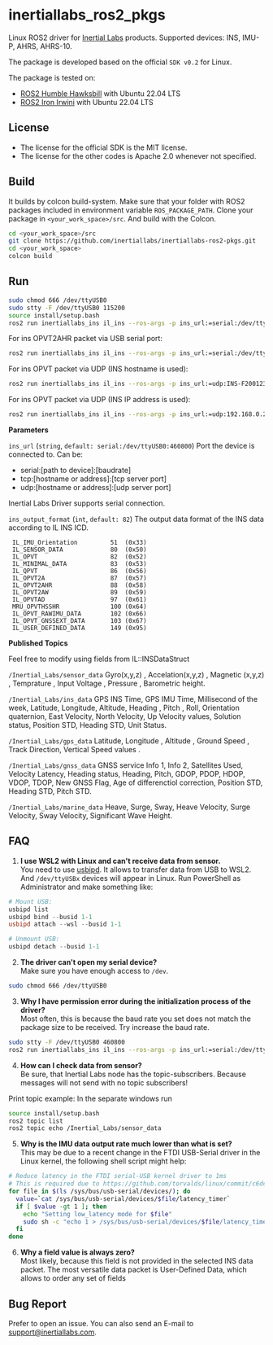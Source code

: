 # inertiallabs_ros2_pkgs
Linux ROS2 driver for [Inertial Labs](https://inertiallabs.com/) products.
Supported devices: INS, IMU-P, AHRS, AHRS-10.

The package is developed based on the official `SDK v0.2` for Linux.

The package is tested on:
- [ROS2 Humble Hawksbill](https://docs.ros.org/en/humble/Installation.html) with Ubuntu 22.04 LTS
- [ROS2 Iron Irwini](https://docs.ros.org/en/iron/Installation/Ubuntu-Install-Debs.html) with Ubuntu 22.04 LTS

## License
* The license for the official SDK is the MIT license.
* The license for the other codes is Apache 2.0 whenever not specified.

## Build
It builds by colcon build-system.
Make sure that your folder with ROS2 packages included in environment variable `ROS_PACKAGE_PATH`.
Clone your package in `<your_work_space>/src`.
And build with the Colcon.

```bash
cd <your_work_space>/src
git clone https://github.com/inertiallabs/inertiallabs-ros2-pkgs.git
cd <your_work_space>
colcon build
```

## Run
```bash
sudo chmod 666 /dev/ttyUSB0
sudo stty -F /dev/ttyUSB0 115200
source install/setup.bash
ros2 run inertiallabs_ins il_ins --ros-args -p ins_url:=serial:/dev/ttyUSB0:115200 -p ins_output_format:=51
```

For ins OPVT2AHR packet via USB serial port:
```bash
ros2 run inertiallabs_ins il_ins --ros-args -p ins_url:=serial:/dev/ttyUSB0:115200 -p ins_output_format:=88
```
For ins OPVT packet via UDP (INS hostname is used):
```bash
ros2 run inertiallabs_ins il_ins --ros-args -p ins_url:=udp:INS-F2001234:23 -p ins_output_format:=82
```
For ins OPVT packet via UDP (INS IP address is used):
```bash
ros2 run inertiallabs_ins il_ins --ros-args -p ins_url:=udp:192.168.0.249:23 -p ins_output_format:=82
```

**Parameters**

`ins_url` (`string`, `default: serial:/dev/ttyUSB0:460800`)
Port the device is connected to. Can be:
- serial:[path to device]:[baudrate]
- tcp:[hostname or address]:[tcp server port]
- udp:[hostname or address]:[udp server port]

Inertial Labs Driver supports serial connection.

`ins_output_format` (`int`, `default: 82`)
The output data format of the INS data according to IL INS ICD.
```
 IL_IMU_Orientation         51  (0x33)
 IL_SENSOR_DATA             80  (0x50)
 IL_OPVT                    82  (0x52)
 IL_MINIMAL_DATA            83  (0x53)
 IL_QPVT                    86  (0x56)
 IL_OPVT2A                  87  (0x57)
 IL_OPVT2AHR                88  (0x58)
 IL_OPVT2AW                 89  (0x59)
 IL_OPVTAD                  97  (0x61)
 MRU_OPVTHSSHR              100 (0x64)
 IL_OPVT_RAWIMU_DATA        102 (0x66)
 IL_OPVT_GNSSEXT_DATA       103 (0x67)
 IL_USER_DEFINED_DATA       149 (0x95)
```

**Published Topics**

Feel free to modify using fields from IL::INSDataStruct

`/Inertial_Labs/sensor_data`
Gyro(x,y,z) , Accelation(x,y,z) , Magnetic (x,y,z) , Temprature , Input Voltage , Pressure , Barometric height.

`/Inertial_Labs/ins_data`
GPS INS Time, GPS IMU Time, Millisecond of the week, Latitude, Longitude, Altitude, Heading , Pitch , Roll, Orientation quaternion, East Velocity, North Velocity, Up Velocity values, Solution status, Position STD, Heading STD, Unit Status.

`/Inertial_Labs/gps_data`
Latitude, Longitude , Altitude , Ground Speed , Track Direction,  Vertical Speed values .

`/Inertial_Labs/gnss_data`
GNSS service Info 1, Info 2, Satellites Used, Velocity Latency, Heading status, Heading, Pitch, GDOP, PDOP, HDOP, VDOP, TDOP, New GNSS Flag, Age of differenctiol correction, Position STD, Heading STD, Pitch STD.

`/Inertial_Labs/marine_data`
Heave, Surge, Sway, Heave Velocity, Surge Velocity, Sway Velocity, Significant Wave Height.


## FAQ
1. **I use WSL2 with Linux and can't receive data from sensor.**\
You need to use [usbipd](https://learn.microsoft.com/en-us/windows/wsl/connect-usb#install-the-usbipd-win-project). It allows to transfer data from USB to WSL2. And `/dev/ttyUSBx` devices will appear in Linux.
Run PowerShell as Administrator and make something like:
```powershell
# Mount USB:
usbipd list
usbipd bind --busid 1-1
usbipd attach --wsl --busid 1-1

# Unmount USB:
usbipd detach --busid 1-1
```

2. **The driver can't open my serial device?**\
Make sure you have enough access to `/dev`.
```bash
sudo chmod 666 /dev/ttyUSB0
```

3. **Why I have permission error during the initialization process of the driver?**\
Most often, this is because the baud rate you set does not match the package size to be received. Try increase the baud rate.
```bash
sudo stty -F /dev/ttyUSB0 460800
ros2 run inertiallabs_ins il_ins --ros-args -p ins_url:=serial:/dev/ttyUSB0:460800 -p ins_output_format:=88
```

4. **How can I check data from sensor?**\
Be sure, that Inertial Labs node has the topic-subscribers. Because messages will not send with no topic subscribers!

Print topic example:
In the separate windows run
```bash
source install/setup.bash
ros2 topic list
ros2 topic echo /Inertial_Labs/sensor_data
```

5. **Why is the IMU data output rate much lower than what is set?**\
This may be due to a recent change in the FTDI USB-Serial driver in the Linux kernel, the following shell script might help:
```bash
# Reduce latency in the FTDI serial-USB kernel driver to 1ms
# This is required due to https://github.com/torvalds/linux/commit/c6dce262
for file in $(ls /sys/bus/usb-serial/devices/); do
  value=`cat /sys/bus/usb-serial/devices/$file/latency_timer`
  if [ $value -gt 1 ]; then
    echo "Setting low_latency mode for $file"
    sudo sh -c "echo 1 > /sys/bus/usb-serial/devices/$file/latency_timer"
  fi
done
```

6. **Why a field value is always zero?**\
Most likely, because this field is not provided in the selected INS data packet. The most versatile data packet is User-Defined Data, which allows to order any set of fields

## Bug Report
Prefer to open an issue. You can also send an E-mail to support@inertiallabs.com.
